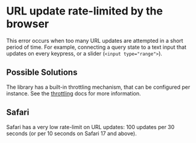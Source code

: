 # URL update rate-limited by the browser

This error occurs when too many URL updates are attempted in a short period of
time. For example, connecting a query state to a text input that updates on
every keypress, or a slider (`<input type="range">`).

## Possible Solutions

The library has a built-in throttling mechanism, that can be configured per
instance. See the [throttling](https://github.com/47ng/nuqs#throttling)
docs for more information.

## Safari

Safari has a very low rate-limit on URL updates: 100 updates per 30 seconds (or per 10 seconds on Safari 17 and above).
